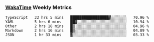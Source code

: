 ### [WakaTime](https://wakatime.com) Weekly Metrics

<!--START_SECTION:waka-->
```text
TypeScript   33 hrs 5 mins   █████████████████▓░░░░░░░   70.96 % 
YAML         5 hrs 6 mins    ██▓░░░░░░░░░░░░░░░░░░░░░░   10.94 % 
Other        2 hrs 18 mins   █▒░░░░░░░░░░░░░░░░░░░░░░░   04.96 % 
Markdown     2 hrs 16 mins   █▒░░░░░░░░░░░░░░░░░░░░░░░   04.89 % 
JSON         1 hr 33 mins    ▓░░░░░░░░░░░░░░░░░░░░░░░░   03.33 % 
```
<!--END_SECTION:waka-->